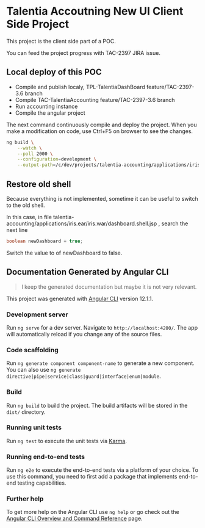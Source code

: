 # Talentia Accoutning New UI Client Side Project 

This project is the client side part of a POC.

You can feed the project progress with TAC-2397 JIRA issue.

## Local deploy of this POC

- Compile and publish localy, TPL-TalentiaDashBoard feature/TAC-2397-3.6 branch
- Compile TAC-TalentiaAccounting feature/TAC-2397-3.6 branch
- Run accounting instance
- Compile the angular project 

The next command continuously compile and deploy the project. 
When you make a modification on code, use Ctrl+F5 on browser to see the changes.

```bash
ng build \
    --watch \
    --poll 2000 \
    --configuration=development \
    --output-path=/c/dev/projects/talentia-accounting/applications/iris.ear/iris.war/talentia-view-angular
```

## Restore old shell

Because everything is not implemented, sometime it can be useful to switch to the old shell.

In this case, in file talentia-accounting/applications/iris.ear/iris.war/dashboard.shell.jsp , search the next line

```java
boolean newDashboard = true;
```

Switch the value to of newDashboard to false.


## Documentation Generated by Angular CLI

> I keep the generated documentation but maybe it is not very relevant.

This project was generated with [Angular CLI](https://github.com/angular/angular-cli) version 12.1.1.

### Development server

Run `ng serve` for a dev server. Navigate to `http://localhost:4200/`. The app will automatically reload if you change any of the source files.

### Code scaffolding

Run `ng generate component component-name` to generate a new component. You can also use `ng generate directive|pipe|service|class|guard|interface|enum|module`.

### Build

Run `ng build` to build the project. The build artifacts will be stored in the `dist/` directory.

### Running unit tests

Run `ng test` to execute the unit tests via [Karma](https://karma-runner.github.io).

### Running end-to-end tests

Run `ng e2e` to execute the end-to-end tests via a platform of your choice. To use this command, you need to first add a package that implements end-to-end testing capabilities.

### Further help

To get more help on the Angular CLI use `ng help` or go check out the [Angular CLI Overview and Command Reference](https://angular.io/cli) page.
